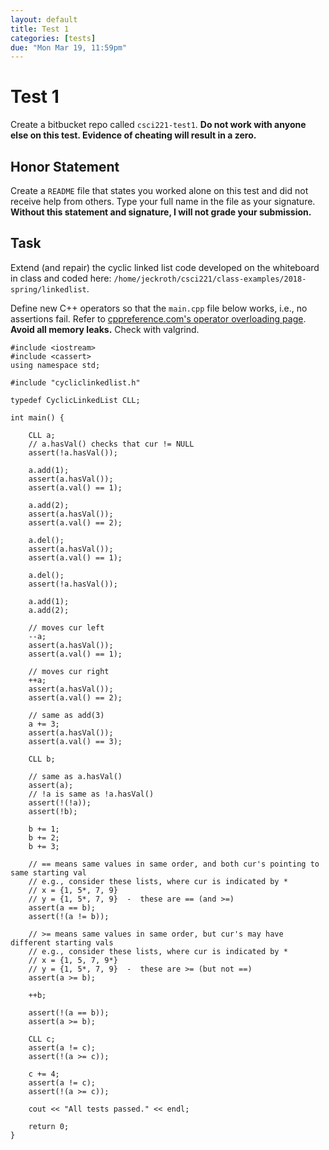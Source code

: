 ```yaml
---
layout: default
title: Test 1
categories: [tests]
due: "Mon Mar 19, 11:59pm"
---
```


# Test 1

Create a bitbucket repo called `csci221-test1`. **Do not work with anyone else on this test. Evidence of cheating will result in a zero.**

## Honor Statement

Create a `README` file that states you worked alone on this test and did not receive help from others. Type your full name in the file as your signature. **Without this statement and signature, I will not grade your submission.**

## Task

Extend (and repair) the cyclic linked list code developed on the whiteboard in class and coded here: `/home/jeckroth/csci221/class-examples/2018-spring/linkedlist`.

Define new C++ operators so that the `main.cpp` file below works, i.e., no assertions fail. Refer to [cppreference.com's operator overloading page](http://en.cppreference.com/w/cpp/language/operators). **Avoid all memory leaks.** Check with valgrind.

```
#include <iostream>
#include <cassert>
using namespace std;

#include "cycliclinkedlist.h"

typedef CyclicLinkedList CLL;

int main() {

    CLL a;
    // a.hasVal() checks that cur != NULL
    assert(!a.hasVal());

    a.add(1);
    assert(a.hasVal());
    assert(a.val() == 1);

    a.add(2);
    assert(a.hasVal());
    assert(a.val() == 2);

    a.del();
    assert(a.hasVal());
    assert(a.val() == 1);

    a.del();
    assert(!a.hasVal());

    a.add(1);
    a.add(2);

    // moves cur left
    --a;
    assert(a.hasVal());
    assert(a.val() == 1);

    // moves cur right
    ++a;
    assert(a.hasVal());
    assert(a.val() == 2);

    // same as add(3)
    a += 3;
    assert(a.hasVal());
    assert(a.val() == 3);

    CLL b;

    // same as a.hasVal()
    assert(a);
    // !a is same as !a.hasVal()
    assert(!(!a));
    assert(!b);

    b += 1;
    b += 2;
    b += 3;

    // == means same values in same order, and both cur's pointing to same starting val
    // e.g., consider these lists, where cur is indicated by *
    // x = {1, 5*, 7, 9}
    // y = {1, 5*, 7, 9}  -  these are == (and >=)
    assert(a == b);
    assert(!(a != b));

    // >= means same values in same order, but cur's may have different starting vals
    // e.g., consider these lists, where cur is indicated by *
    // x = {1, 5, 7, 9*}
    // y = {1, 5*, 7, 9}  -  these are >= (but not ==)
    assert(a >= b);

    ++b;

    assert(!(a == b));
    assert(a >= b);

    CLL c;
    assert(a != c);
    assert(!(a >= c));

    c += 4;
    assert(a != c);
    assert(!(a >= c));

    cout << "All tests passed." << endl;

    return 0;
}
```


